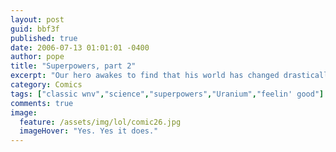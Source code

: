 ```yaml
---
layout: post
guid: bbf3f
published: true
date: 2006-07-13 01:01:01 -0400
author: pope
title: "Superpowers, part 2"
excerpt: "Our hero awakes to find that his world has changed drastically. Things that were once there are now replaced by a vast blue nothingness, interrupted only by the occasional puffy whi- oh. No, shit. That\'s just the sky. Someone help him up."
category: Comics
tags: ["classic wnv","science","superpowers","Uranium","feelin' good"]
comments: true 
image:
  feature: /assets/img/lol/comic26.jpg
  imageHover: "Yes. Yes it does."
---
```


